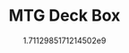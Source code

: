 ---
title: "MTG Deck Box"
date: 1711298517.1214502
image: "img/deckbox2.jpeg"
description: "Hand painted with swappable magnetic tops"
---